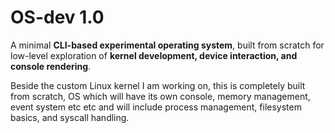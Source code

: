 # OS-dev 1.0

A minimal **CLI-based experimental operating system**, built from scratch for low-level exploration of **kernel development, device interaction, and console rendering**.


Beside the custom Linux kernel I am working on, this is completely built from scratch, OS which will have its own console, memory management, event system etc etc and will include process management, filesystem basics, and syscall handling.
